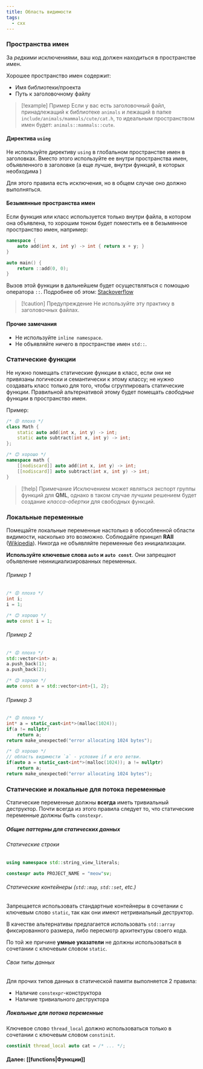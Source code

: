 ```yaml
---
title: Область видимости
tags:
  - cxx
---
```

### Пространства имен
За *редкими* исключениями, ваш код должен находиться в пространстве имен.

Хорошее пространство имен содержит:
- Имя библиотеки/проекта
- Путь к заголовочному файлу

> [!example] Пример
> Если у вас есть заголовочный файл, принадлежащий к библиотеке `animals` и лежащий в папке `include/animals/mammals/cute/cat.h`, то идеальным пространством имен будет: `animals::mammals::cute`.
#### Директива `using`
Не используйте директиву `using` в глобальном пространстве имен в заголовках. Вместо этого используйте ее внутри пространства имен, объявленного в заголовке (а еще лучше, внутри функций, в которых необходима )

Для этого правила есть исключения, но в общем случае оно должно выполняться.

#### Безымянные пространства имен
Если функция или класс используется только внутри файла, в котором она объявлена, то хорошим тоном будет поместить ее в безымянное пространство имен, например:
```cpp
namespace {
	auto add(int x, int y) -> int { return x + y; }
}

auto main() {
	return ::add(0, 0);
}
```
Вызов этой функции в дальнейшем будет осуществляться с помощью оператора `::`.
Подробнее об этом: [Stackoverflow](https://stackoverflow.com/questions/1358400/what-is-external-linkage-and-internal-linkage)

> [!caution] Предупреждение
> Не используйте эту практику в заголовочных файлах.

#### Прочие замечания
- Не используйте `inline namespace`.
- Не объявляйте ничего в пространстве имен `std::`.

### Статические функции
Не нужно помещать статические функции в класс, если они не привязаны логически и семантически к этому классу; не нужно создавать класс только для того, чтобы сгруппировать статические функции. Правильной альтернативой этому будет помещать *свободные* функции в пространство имен.

Пример:
```cpp
/* 😡 плохо */
class Math {
	static auto add(int x, int y) -> int;
	static auto subtract(int x, int y) -> int;
};

/* 😊 хорошо */
namespace math {
	[[nodiscard]] auto add(int x, int y) -> int;
	[[nodiscard]] auto subtract(int x, int y) -> int;
}
```

> [!help] Примечание
> Исключением может являться экспорт группы функций для **QML**, однако в таком случае лучшим решением будет создание *класса-обертки* для свободных функций.

### Локальные переменные
Помещайте локальные переменные настолько в обособленной области видимости, насколько это возможно. Соблюдайте принцип **RAII** ([Wikipedia](https://ru.wikipedia.org/wiki/%D0%9F%D0%BE%D0%BB%D1%83%D1%87%D0%B5%D0%BD%D0%B8%D0%B5_%D1%80%D0%B5%D1%81%D1%83%D1%80%D1%81%D0%B0_%D0%B5%D1%81%D1%82%D1%8C_%D0%B8%D0%BD%D0%B8%D1%86%D0%B8%D0%B0%D0%BB%D0%B8%D0%B7%D0%B0%D1%86%D0%B8%D1%8F)). Никогда не объявляйте переменные без инициализации.

**Используйте ключевые слова `auto` и `auto const`**.  Они запрещают объявление неинициализированных переменных.
###### Пример 1
```cpp
/* 😡 плохо */
int i;
i = 1;

/* 😊 хорошо */
auto const i = 1; 
```

###### Пример 2
```cpp
/* 😡 плохо */
std::vector<int> a;
a.push_back(1);
a.push_back(2);

/* 😊 хорошо */
auto const a = std::vector<int>{1, 2};
```

###### Пример 3
```cpp
/* 😡 плохо */
int* a = static_cast<int*>(malloc(1024));
if(a != nullptr)
	return a;
return make_unexpected("error allocating 1024 bytes");

/* 😊 хорошо */
// область видимости `a` - условие if и его ветви.
if(auto a = static_cast<int*>(malloc(1024)); a != nullptr) 
	return a;
return make_unexpected("error allocating 1024 bytes");
```

### Статические и локальные для потока переменные
Статические переменные должны **всегда** иметь тривиальный деструктор. Почти всегда из этого правила следует то, что статические переменные должны быть `constexpr`.

##### Общие паттерны для статических данных
###### Статические строки
```cpp
using namespace std::string_view_literals;

constexpr auto PROJECT_NAME = "meow"sv;
```

###### Статические контейнеры (`std::map`, `std::set`, etc.)
Запрещается использовать стандартные контейнеры в сочетании с ключевым слово `static`, так как они имеют нетривиальный деструктор.

В качестве альтернативы предлагается использовать `std::array` фиксированного размера, либо пересмотр архитектуры своего кода.

По той же причине **умные указатели** не должны использоваться в сочетании с ключевым словом `static`.

###### Свои типы данных
Для прочих типов данных в статической памяти выполняется  2 правила:
- Наличие `constexpr`-конструктора
- Наличие тривиального деструктора

##### Локальные для потока переменные
Ключевое слово `thread_local` должно использоваться только в сочетании с ключевым словом `constinit`.
```cpp
constinit thread_local auto cat = /* ... */;
```

#### Далее: [[functions|Функции]]